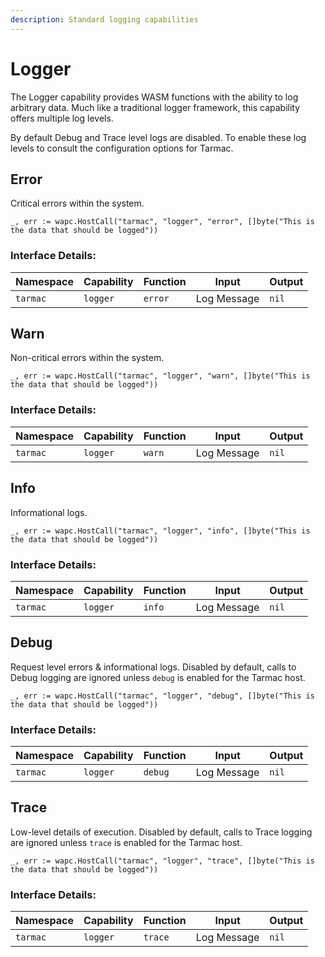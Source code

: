 ```yaml
---
description: Standard logging capabilities
---
```


# Logger

The Logger capability provides WASM functions with the ability to log arbitrary data. Much like a traditional logger framework, this capability offers multiple log levels.

By default Debug and Trace level logs are disabled. To enable these log levels to consult the configuration options for Tarmac.

## Error

Critical errors within the system.

```golang
_, err := wapc.HostCall("tarmac", "logger", "error", []byte("This is the data that should be logged"))
```
### Interface Details:

| Namespace | Capability | Function | Input | Output |
| --------- | ---------- | -------- | ----- | ------ |
| `tarmac` | `logger` | `error` | Log Message | `nil` |

## Warn

Non-critical errors within the system.

```golang
_, err := wapc.HostCall("tarmac", "logger", "warn", []byte("This is the data that should be logged"))
```
### Interface Details:

| Namespace | Capability | Function | Input | Output |
| --------- | ---------- | -------- | ----- | ------ |
| `tarmac` | `logger` | `warn` | Log Message | `nil` |

## Info

Informational logs.

```golang
_, err := wapc.HostCall("tarmac", "logger", "info", []byte("This is the data that should be logged"))
```
### Interface Details:

| Namespace | Capability | Function | Input | Output |
| --------- | ---------- | -------- | ----- | ------ |
| `tarmac` | `logger` | `info` | Log Message | `nil` |

## Debug

Request level errors & informational logs. Disabled by default, calls to Debug logging are ignored unless `debug` is enabled for the Tarmac host.

```golang
_, err := wapc.HostCall("tarmac", "logger", "debug", []byte("This is the data that should be logged"))
```
### Interface Details:

| Namespace | Capability | Function | Input | Output |
| --------- | ---------- | -------- | ----- | ------ |
| `tarmac` | `logger` | `debug` | Log Message | `nil` |

## Trace

Low-level details of execution. Disabled by default, calls to Trace logging are ignored unless `trace` is enabled for the Tarmac host.

```golang
_, err := wapc.HostCall("tarmac", "logger", "trace", []byte("This is the data that should be logged"))
```

### Interface Details:

| Namespace | Capability | Function | Input | Output |
| --------- | ---------- | -------- | ----- | ------ |
| `tarmac` | `logger` | `trace` | Log Message | `nil` |

